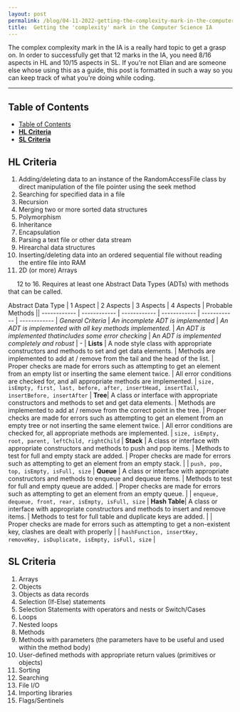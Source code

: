 ```yaml
---
layout: post
permalink: /blog/04-11-2022-getting-the-complexity-mark-in-the-computer-science-ia/
title:  Getting the 'complexity' mark in the Computer Science IA 
---
```

The complex complexity mark in the IA is a really hard topic to get a grasp on. In order to successfully get that 12 marks in the IA, you need 8/16 aspects in HL and 10/15 aspects in SL. If you're not Elian and are someone else whose using this as a guide, this post is formatted in such a way so you can keep track of what you're doing while coding.

---

## Table of Contents
- [Table of Contents](#table-of-contents)
- [**HL Criteria**](#hl-criteria)
- [**SL Criteria**](#sl-criteria)


## **HL Criteria**
1. Adding/deleting data to an instance of the RandomAccessFile class by direct manipulation of the file pointer using the seek method
2. Searching for specified data in a file
3. Recursion
4. Merging two or more sorted data structures
5. Polymorphism
6. Inheritance
7. Encapsulation
8. Parsing a text file or other data stream
9.  Hirearchal data structures
10.  Inserting/deleting data into an ordered sequential file without reading the entire file into RAM
11.  2D (or more) Arrays
    
&nbsp;&nbsp;&nbsp;&nbsp;&nbsp;12 to 16. Requires at least one Abstract Data Types (ADTs) with methods that can be called.

Abstract Data Type   |  1 Aspect | 2 Aspects  |  3 Aspects |  4 Aspects |  Probable Methods || ------------ | ------------ | ------------ | ------------ | ------------ | ------------ |
 *General Criteria*  | *An incomplete ADT is implemented* |  *An ADT is implemented with all key methods implemented.* | *An ADT is implemented thatincludes some error checking*  |  A*n ADT is implemented completely and robust*  | -  |
  **Lists** |  A node style class with appropriate constructors and methods to set and get data elements. |  Methods are implemented to add at / remove from the tail and the head of the list. |  Proper checks are made for errors such as attempting to get an element from an empty list or inserting the same element twice. | All error conditions are checked for, and all appropriate methods are implemented.  | `size, isEmpty, first, last, before, after, insertHead, insertTail, insertBefore, insertAfter`  |
   **Tree**| A class or interface with appropriate constructors and methods to set and get data elements.  | Methods are implemented to add at / remove from the correct point in the tree.  |  Proper checks are made for errors such as attempting to get an element from an empty tree or not inserting the same element twice. | All error conditions are checked for, all appropriate methods are implemented.  | `size, isEmpty, root, parent, leftChild, rightChild`  |
  **Stack** |  A class or interface with appropriate constructors and methods to push and pop items. |  Methods to test for full and empty stack are added. | Proper checks are made for errors such as attempting to get an element from an empty stack.  |   |  `push, pop, top, isEmpty, isFull, size`  |
  **Queue** | A class or interface with appropriate constructors and methods to enqueue and dequeue items.  | Methods to test for full and empty queue are added.  |   Proper checks are made for errors such as attempting to get an element from an empty queue. |   | `enqueue, dequeue, front, rear, isEmpty, isFull, size`  |
   **Hash Table**| A class or interface with appropriate constructors and methods to insert and remove items.  |  Methods to test for full table and duplicate keys are added. |   | Proper checks are made for errors such as attempting to get a non-existent key, clashes are dealt with properly  |   | `hashFunction, insertKey, removeKey, isDuplicate, isEmpty, isFull, size`  |


## **SL Criteria**
1. Arrays
2. Objects
3. Objects as data records
4. Selection (If-Else) statements
5. Selection Statements with operators and nests or Switch/Cases 
6. Loops
7. Nested loops
8. Methods
9. Methods with parameters (the parameters have to be useful and used within the method body)
10. User-defined methods with appropriate return values (primitives or objects)
11. Sorting
12. Searching
13. File I/O
14. Importing libraries
15. Flags/Sentinels